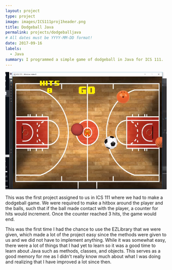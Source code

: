 ```yaml
---
layout: project
type: project
image: images/ICS111proj1header.png
title: Dodgeball Java
permalink: projects/dodgeballjava
# All dates must be YYYY-MM-DD format!
date: 2017-09-16
labels:
  - Java
summary: I programmed a simple game of dodgeball in Java for ICS 111.
---
```


<div class="ui small rounded images">
  <img class="ui image" src="../images/ICS111proj1.PNG">
</div>

This was the first project assigned to us in ICS 111 where we had to make a dodgeball game. We were required to make a hitbox around the player and the balls, such that if the ball made contact with the player, a counter for hits would increment. Once the counter reached 3 hits, the game would end.

This was the first time I had the chance to use the EZLibrary that we were given, which made a lot of the project easy since the methods were given to us and we did not have to implement anything. While it was somewhat easy, there were a lot of things that I had yet to learn so it was a good time to learn about Java such as methods, classes, and objects. This serves as a good memory for me as I didn't really know much about what I was doing and realizing that I have improved a lot since then.



